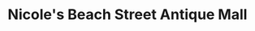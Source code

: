 ---
title: "Nicole's Beach Street Antique Mall"
url: /daytona-beach/nicoles-beach-street-antique-mall/
shop: Antiquitäten
---